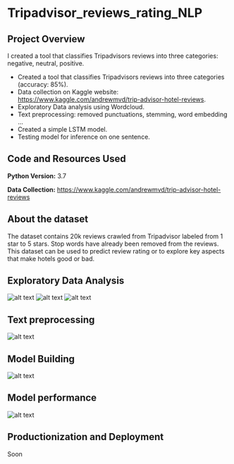 # Tripadvisor_reviews_rating_NLP

## Project Overview

I created a tool that classifies Tripadvisors reviews into three categories: negative, neutral, positive.

*   Created a tool that classifies Tripadvisors reviews into three categories (accuracy: 85%).
*   Data collection on Kaggle website: https://www.kaggle.com/andrewmvd/trip-advisor-hotel-reviews.
*   Exploratory Data analysis using Wordcloud.
*   Text preprocessing: removed punctuations, stemming, word embedding ...
*   Created a simple LSTM model.
*   Testing model for inference on one sentence.


## Code and Resources Used

**Python Version:** 3.7

**Data Collection:** https://www.kaggle.com/andrewmvd/trip-advisor-hotel-reviews

## About the dataset
The dataset contains 20k reviews crawled from Tripadvisor labeled from 1 star to 5 stars. Stop words have already been removed from the reviews. This dataset can be used to predict review rating or to explore key aspects that make hotels good or bad.

## Exploratory Data Analysis


![alt text]()
![alt text]()
![alt text]()

## Text preprocessing


![alt text]()

## Model Building

![alt text]()
## Model performance

![alt text]()


## Productionization and Deployment
Soon
